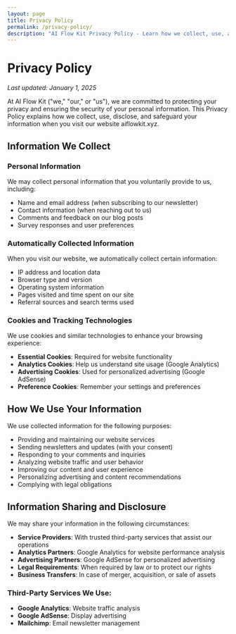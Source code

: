 ```yaml
---
layout: page
title: Privacy Policy
permalink: /privacy-policy/
description: "AI Flow Kit Privacy Policy - Learn how we collect, use, and protect your personal information"
---
```


# Privacy Policy

*Last updated: January 1, 2025*

At AI Flow Kit ("we," "our," or "us"), we are committed to protecting your privacy and ensuring the security of your personal information. This Privacy Policy explains how we collect, use, disclose, and safeguard your information when you visit our website aiflowkit.xyz.

## Information We Collect

### Personal Information
We may collect personal information that you voluntarily provide to us, including:
- Name and email address (when subscribing to our newsletter)
- Contact information (when reaching out to us)
- Comments and feedback on our blog posts
- Survey responses and user preferences

### Automatically Collected Information
When you visit our website, we automatically collect certain information:
- IP address and location data
- Browser type and version
- Operating system information
- Pages visited and time spent on our site
- Referral sources and search terms used

### Cookies and Tracking Technologies
We use cookies and similar technologies to enhance your browsing experience:
- **Essential Cookies**: Required for website functionality
- **Analytics Cookies**: Help us understand site usage (Google Analytics)
- **Advertising Cookies**: Used for personalized advertising (Google AdSense)
- **Preference Cookies**: Remember your settings and preferences

## How We Use Your Information

We use collected information for the following purposes:
- Providing and maintaining our website services
- Sending newsletters and updates (with your consent)
- Responding to your comments and inquiries
- Analyzing website traffic and user behavior
- Improving our content and user experience
- Personalizing advertising and content recommendations
- Complying with legal obligations

## Information Sharing and Disclosure

We may share your information in the following circumstances:
- **Service Providers**: With trusted third-party services that assist our operations
- **Analytics Partners**: Google Analytics for website performance analysis
- **Advertising Partners**: Google AdSense for personalized advertising
- **Legal Requirements**: When required by law or to protect our rights
- **Business Transfers**: In case of merger, acquisition, or sale of assets

### Third-Party Services We Use:
- **Google Analytics**: Website traffic analysis
- **Google AdSense**: Display advertising
- **Mailchimp**: Email newsletter management
